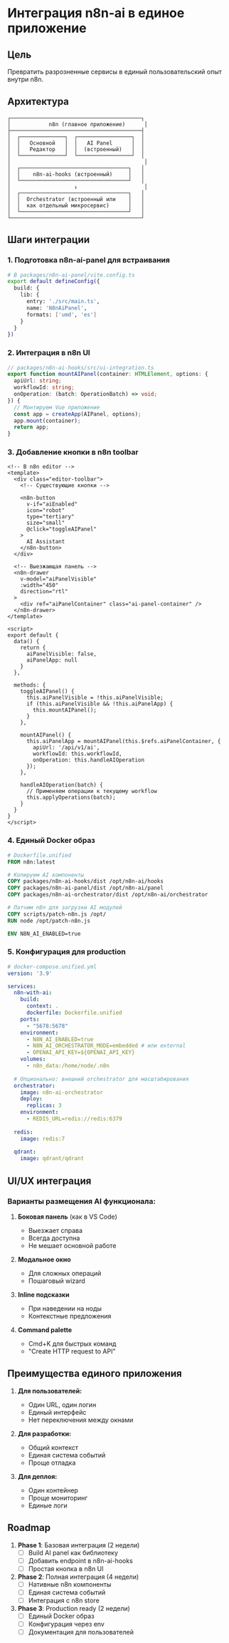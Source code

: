 # Интеграция n8n-ai в единое приложение

## Цель
Превратить разрозненные сервисы в единый пользовательский опыт внутри n8n.

## Архитектура

```
┌─────────────────────────────────────────┐
│            n8n (главное приложение)      │
├─────────────────────────────────────────┤
│  ┌──────────────┐  ┌─────────────────┐  │
│  │   Основной   │  │   AI Panel      │  │
│  │   Редактор   │  │  (встроенный)   │  │
│  └──────────────┘  └─────────────────┘  │
│                                          │
│  ┌──────────────────────────────────┐   │
│  │    n8n-ai-hooks (встроенный)     │   │
│  └──────────────────────────────────┘   │
│                    ↓                     │
│  ┌──────────────────────────────────┐   │
│  │  Orchestrator (встроенный или    │   │
│  │  как отдельный микросервис)      │   │
│  └──────────────────────────────────┘   │
└─────────────────────────────────────────┘
```

## Шаги интеграции

### 1. Подготовка n8n-ai-panel для встраивания

```bash
# В packages/n8n-ai-panel/vite.config.ts
export default defineConfig({
  build: {
    lib: {
      entry: './src/main.ts',
      name: 'N8nAiPanel',
      formats: ['umd', 'es']
    }
  }
})
```

### 2. Интеграция в n8n UI

```typescript
// packages/n8n-ai-hooks/src/ui-integration.ts
export function mountAIPanel(container: HTMLElement, options: {
  apiUrl: string;
  workflowId: string;
  onOperation: (batch: OperationBatch) => void;
}) {
  // Монтируем Vue приложение
  const app = createApp(AIPanel, options);
  app.mount(container);
  return app;
}
```

### 3. Добавление кнопки в n8n toolbar

```vue
<!-- В n8n editor -->
<template>
  <div class="editor-toolbar">
    <!-- Существующие кнопки -->
    
    <n8n-button
      v-if="aiEnabled"
      icon="robot"
      type="tertiary"
      size="small"
      @click="toggleAIPanel"
    >
      AI Assistant
    </n8n-button>
  </div>
  
  <!-- Выезжающая панель -->
  <n8n-drawer
    v-model="aiPanelVisible"
    :width="450"
    direction="rtl"
  >
    <div ref="aiPanelContainer" class="ai-panel-container" />
  </n8n-drawer>
</template>

<script>
export default {
  data() {
    return {
      aiPanelVisible: false,
      aiPanelApp: null
    }
  },
  
  methods: {
    toggleAIPanel() {
      this.aiPanelVisible = !this.aiPanelVisible;
      if (this.aiPanelVisible && !this.aiPanelApp) {
        this.mountAIPanel();
      }
    },
    
    mountAIPanel() {
      this.aiPanelApp = mountAIPanel(this.$refs.aiPanelContainer, {
        apiUrl: '/api/v1/ai',
        workflowId: this.workflowId,
        onOperation: this.handleAIOperation
      });
    },
    
    handleAIOperation(batch) {
      // Применяем операции к текущему workflow
      this.applyOperations(batch);
    }
  }
}
</script>
```

### 4. Единый Docker образ

```dockerfile
# Dockerfile.unified
FROM n8n:latest

# Копируем AI компоненты
COPY packages/n8n-ai-hooks/dist /opt/n8n-ai/hooks
COPY packages/n8n-ai-panel/dist /opt/n8n-ai/panel
COPY packages/n8n-ai-orchestrator/dist /opt/n8n-ai/orchestrator

# Патчим n8n для загрузки AI модулей
COPY scripts/patch-n8n.js /opt/
RUN node /opt/patch-n8n.js

ENV N8N_AI_ENABLED=true
```

### 5. Конфигурация для production

```yaml
# docker-compose.unified.yml
version: '3.9'

services:
  n8n-with-ai:
    build: 
      context: .
      dockerfile: Dockerfile.unified
    ports:
      - "5678:5678"
    environment:
      - N8N_AI_ENABLED=true
      - N8N_AI_ORCHESTRATOR_MODE=embedded # или external
      - OPENAI_API_KEY=${OPENAI_API_KEY}
    volumes:
      - n8n_data:/home/node/.n8n
      
  # Опционально: внешний orchestrator для масштабирования
  orchestrator:
    image: n8n-ai-orchestrator
    deploy:
      replicas: 3
    environment:
      - REDIS_URL=redis://redis:6379
      
  redis:
    image: redis:7
    
  qdrant:
    image: qdrant/qdrant
```

## UI/UX интеграция

### Варианты размещения AI функционала:

1. **Боковая панель** (как в VS Code)
   - Выезжает справа
   - Всегда доступна
   - Не мешает основной работе

2. **Модальное окно**
   - Для сложных операций
   - Пошаговый wizard

3. **Inline подсказки**
   - При наведении на ноды
   - Контекстные предложения

4. **Command palette**
   - Cmd+K для быстрых команд
   - "Create HTTP request to API"

## Преимущества единого приложения

1. **Для пользователей:**
   - Один URL, один логин
   - Единый интерфейс
   - Нет переключения между окнами

2. **Для разработки:**
   - Общий контекст
   - Единая система событий
   - Проще отладка

3. **Для деплоя:**
   - Один контейнер
   - Проще мониторинг
   - Единые логи

## Roadmap

1. **Phase 1**: Базовая интеграция (2 недели)
   - [ ] Build AI panel как библиотеку
   - [ ] Добавить endpoint в n8n-ai-hooks
   - [ ] Простая кнопка в n8n UI

2. **Phase 2**: Полная интеграция (4 недели)
   - [ ] Нативные n8n компоненты
   - [ ] Единая система событий
   - [ ] Интеграция с n8n store

3. **Phase 3**: Production ready (2 недели)
   - [ ] Единый Docker образ
   - [ ] Конфигурация через env
   - [ ] Документация для пользователей